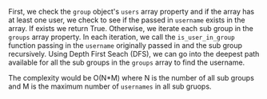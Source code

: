 First, we check the `group` object's `users` array property and if the array has at least one user, we check to see if the passed in `username` exists in the array. If exists we return True. Otherwise, we iterate each sub group in the `groups` array property.
In each iteration, we call the `is_user_in_group` function passing in the `username` originally passed in and the sub group recursively. Using Depth First Seach (DFS), we can go into the deepest path available for all the sub groups in the `groups` array to find the username.

The complexity would be O(N*M) where N is the number of all sub groups and M is the maximum number of `usernames` in all sub gruops.
 
 




